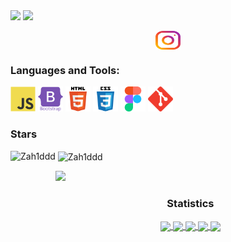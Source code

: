 <div> <a href="https://github.com/Zah1ddd" target="_blank"><img src="https://img.shields.io/badge/GitHub-100000?style=for-the-badge&logo=github&logoColor=white" target="_blank"></a>
<a href="https://instagram.com/zahidhydrv" target="_blank"><img src="https://img.shields.io/badge/Instagram-E4405F?style=for-the-badge&logo=instagram&logoColor=white" target="_blank"></a>
<!-- </div><h3 align="left">Connect with me:</h3> -->
<p align="center">
<a href="https://instagram.com/zahidhydrv" target="blank"><img align="center" src="https://raw.githubusercontent.com/teamedwardforever/Readme-Generator/71f25dd8b98329b168142a6b782a107b75eab178/svg/Social/instagram.svg" alt="zahidhydrv" height="30" width="40" /></a></p>

<h3 align="left">Languages and Tools:</h3>
<p align="left">
<img src="https://raw.githubusercontent.com/teamedwardforever/Readme-Generator/71f25dd8b98329b168142a6b782a107b75eab178/svg/Skills/Languages/javascript-original.svg" alt="Javascript" width="40" height="40"/>
<img src="https://raw.githubusercontent.com/teamedwardforever/Readme-Generator/71f25dd8b98329b168142a6b782a107b75eab178/svg/Skills/Frontend/bootstrap-plain-wordmark.svg" alt="Bootstrap" width="40" height="40"/>
<img src="https://raw.githubusercontent.com/teamedwardforever/Readme-Generator/71f25dd8b98329b168142a6b782a107b75eab178/svg/Skills/Frontend/html5-original-wordmark.svg" alt="HTML" width="40" height="40"/>
<img src="https://raw.githubusercontent.com/teamedwardforever/Readme-Generator/71f25dd8b98329b168142a6b782a107b75eab178/svg/Skills/Frontend/css3-original-wordmark.svg" alt="Css" width="40" height="40"/>
<img src="https://raw.githubusercontent.com/teamedwardforever/Readme-Generator/71f25dd8b98329b168142a6b782a107b75eab178/svg/Skills/Software/figma-icon.svg" alt="Figma" width="40" height="40"/>
<img src="https://raw.githubusercontent.com/teamedwardforever/Readme-Generator/71f25dd8b98329b168142a6b782a107b75eab178/svg/Skills/Other/git-scm-icon.svg" alt="Git" width="40" height="40"/>
</p>

<h3 align="left">Stars</h3>
<img align="left" height="180em" src="https://github-readme-stats.vercel.app/api/top-langs/?username=Zah1ddd&layout=compact&theme=" alt=Zah1ddd />

<p>&nbsp;<img align="center" height="180em" src="https://github-readme-stats.vercel.app/api?username=Zah1ddd&show_icons=true&locale=en&theme=" alt="Zah1ddd" /></p>

<img src="https://user-images.githubusercontent.com/73097560/115834477-dbab4500-a447-11eb-908a-139a6edaec5c.gif"><h3 align="center">Statistics</h3>
<div align="center">
<a href="https://github.com/Zah1ddd">
<img align="center" src="http://github-profile-summary-cards.vercel.app/api/cards/stats?username=Zah1ddd&theme=2077" height="180em" />
<img align="center" src="http://github-profile-summary-cards.vercel.app/api/cards/most-commit-language?username=Zah1ddd&theme=2077" height="180em" />
<img align="center" src="http://github-profile-summary-cards.vercel.app/api/cards/repos-per-language?username=Zah1ddd&theme=2077" height="180em" />
<img align="center" src="http://github-profile-summary-cards.vercel.app/api/cards/productive-time?username=Zah1ddd&theme=2077" height="180em" />
<img align="center" src="http://github-profile-summary-cards.vercel.app/api/cards/profile-details?username=Zah1ddd&theme=2077" height="180em" />
</div>

